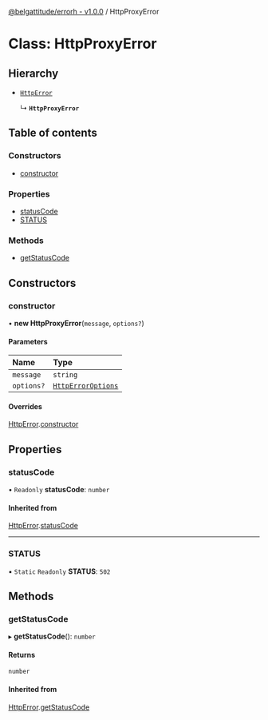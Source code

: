 [@belgattitude/errorh - v1.0.0](../README.md) / HttpProxyError

# Class: HttpProxyError

## Hierarchy

- [`HttpError`](HttpError.md)

  ↳ **`HttpProxyError`**

## Table of contents

### Constructors

- [constructor](HttpProxyError.md#constructor)

### Properties

- [statusCode](HttpProxyError.md#statuscode)
- [STATUS](HttpProxyError.md#status)

### Methods

- [getStatusCode](HttpProxyError.md#getstatuscode)

## Constructors

### constructor

• **new HttpProxyError**(`message`, `options?`)

#### Parameters

| Name       | Type                                                |
| :--------- | :-------------------------------------------------- |
| `message`  | `string`                                            |
| `options?` | [`HttpErrorOptions`](../README.md#httperroroptions) |

#### Overrides

[HttpError](HttpError.md).[constructor](HttpError.md#constructor)

## Properties

### statusCode

• `Readonly` **statusCode**: `number`

#### Inherited from

[HttpError](HttpError.md).[statusCode](HttpError.md#statuscode)

---

### STATUS

▪ `Static` `Readonly` **STATUS**: `502`

## Methods

### getStatusCode

▸ **getStatusCode**(): `number`

#### Returns

`number`

#### Inherited from

[HttpError](HttpError.md).[getStatusCode](HttpError.md#getstatuscode)
